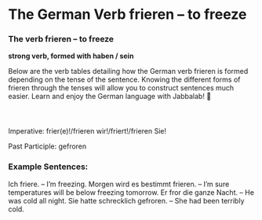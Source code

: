 # The German Verb frieren – to freeze

[](http://www.jabbalab.com/blog/wp-content/uploads/2013/12/frieren.jpg)

### The verb frieren – to freeze

**strong verb, formed with haben / sein**

Below are the verb tables detailing how the German verb frieren is formed depending on the tense of the sentence. Knowing the different forms of frieren through the tenses will allow you to construct sentences much easier. Learn and enjoy the German language with Jabbalab! 🙂

### 


 

Imperative: frier(e)!/frieren wir!/friert!/frieren Sie!

Past Participle: gefroren

### Example Sentences:

Ich friere. – I’m freezing.
Morgen wird es bestimmt frieren. – I’m sure temperatures will be below freezing tomorrow.
Er fror die ganze Nacht. – He was cold all night.
Sie hatte schrecklich gefroren. – She had been terribly cold. 
